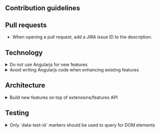 ## Contribution guidelines

## Pull requests

* When opening a pull request, add a JIRA issue ID to the description.

## Technology

<details>
  <summary>Do not use Angularjs for new features</summary>
  Here are some issues with Angularjs which make it a much worse choice for future development compared to a TypeScript + React combination:
  * Lack of TypeScript support - templates can't be typed at all, which is a large part of the code.
  * Bad performance / hard to optimize, especially compared with React where most of the time implementing `shouldComponentUpdate` is enough.
  * Templating system is poor, there isn't even an `if-else` statement(only `if`). The existence of the templating system itself is a disadvantage compared to React where you can use the full power of JavaScript for data transformations, caching and all other things you'd do in a "non-template" code.
</details>

<details>
  <summary>Avoid writing Angularjs code when enhancing existing features</summary>
  Use `reactToAngular1` which enables using React components inside Angularjs templates.
</details>

## Architecture

<details>
  <summary>Build new features on top of extensions/features API</summary>
  The API allows building new features without having to depend on the messier parts of the old code which can't be refactored at once. On top of that, the core will get smaller and easier to maintain as more features are moved on top of the API. See https://github.com/superdesk/superdesk-core/issues/1585.
</details>

## Testing

<details>
  <summary>Only `data-test-id` markers should be used to query for DOM elements</summary>
  If tests are tightly coupled with implementation details, false-positive test failures occur and slow down development. The slowdown also increases as the codebase grows. Tests should not fail if for example `a` tag is changed to a `button`, but still works the same. Or if a class name is changed from `button--large` to `button--small`, or if the element is wrapped in another element for styling or an angular directive is replaced with a react component. If things look and behave the same from the user perspective - the tests should not fail either. Using `data-test-id` reduces false-positive test failures significantly by decoupling tests from implementation details. See `spec/internal_destinations_spec.ts` for an example of how to write tests using `data-test-id` markers.
</details>